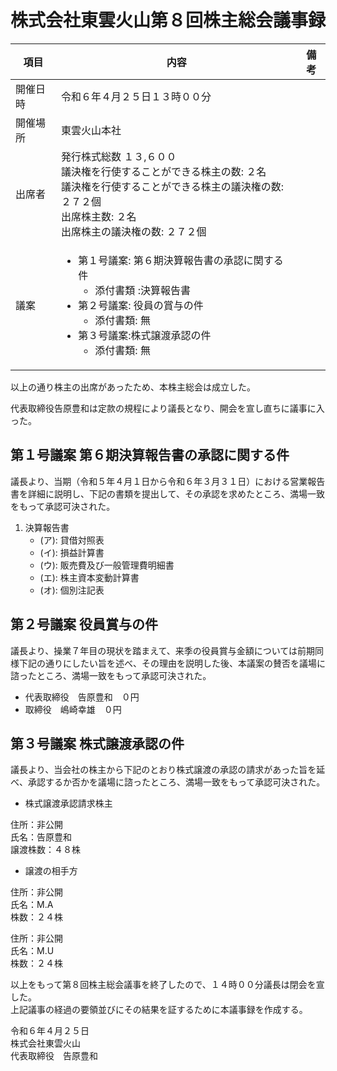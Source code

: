 # 株式会社東雲火山第８回株主総会議事録   
|項目|内容|備考|  
|----|----|----|  
|開催日時|令和６年４月２５日１３時００分 
|開催場所|東雲火山本社  
|出席者|発行株式総数 １３,６００<br>議決権を行使することができる株主の数: ２名<br>議決権を行使することができる株主の議決権の数:２７２個<br>出席株主数: ２名<br>出席株主の議決権の数: ２７２個
|議案|<ul><li>第１号議案: 第６期決算報告書の承認に関する件<ul><li>添付書類 :決算報告書</li></ul></li></li><li>第２号議案: 役員の賞与の件<ul><li>添付書類: 無</li></ul></li></li><li>第３号議案:株式譲渡承認の件<ul><li>添付書類: 無

以上の通り株主の出席があったため、本株主総会は成立した。  

代表取締役告原豊和は定款の規程により議長となり、開会を宣し直ちに議事に入った。  

## 第１号議案 第６期決算報告書の承認に関する件  
議長より、当期（令和５年４月１日から令和６年３月３１日）における営業報告書を詳細に説明し、下記の書類を提出して、その承認を求めたところ、満場一致をもって承認可決された。  

1. 決算報告書  
    - (ア): 貸借対照表   
    - (イ): 損益計算書  
    - (ウ): 販売費及び一般管理費明細書  
    - (エ): 株主資本変動計算書  
    - (オ): 個別注記表  

## 第２号議案 役員賞与の件  

議長より、操業７年目の現状を踏まえて、来季の役員賞与金額については前期同様下記の通りにしたい旨を述べ、その理由を説明した後、本議案の賛否を議場に諮ったところ、満場一致をもって承認可決された。  

- 代表取締役　告原豊和　０円  
- 取締役　嶋崎幸雄　０円  

## 第３号議案 株式譲渡承認の件 
議長より、当会社の株主から下記のとおり株式譲渡の承認の請求があった旨を延べ、承認するか否かを議場に諮ったところ、満場一致をもって承認可決された。

- 株式譲渡承認請求株主　　

住所：非公開  
氏名：告原豊和  
譲渡株数：４８株  

- 譲渡の相手方  

住所：非公開  
氏名：M.A  
株数：２４株 

住所：非公開  
氏名：M.U  
株数：２４株


以上をもって第８回株主総会議事を終了したので、１４時００分議長は閉会を宣した。  
上記議事の経過の要領並びにその結果を証するために本議事録を作成する。  

令和６年４月２５日  
株式会社東雲火山  
代表取締役　告原豊和